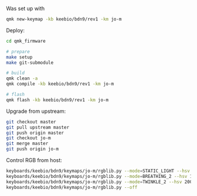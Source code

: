 Was set up with

```bash
qmk new-keymap -kb keebio/bdn9/rev1 -km jo-m
```

Deploy:

```bash
cd qmk_firmware

# prepare
make setup
make git-submodule

# build
qmk clean -a
qmk compile -kb keebio/bdn9/rev1 -km jo-m

# flash
qmk flash -kb keebio/bdn9/rev1 -km jo-m
```

Upgrade from upstream:

```bash
git checkout master
git pull upstream master
git push origin master
git checkout jo-m
git merge master
git push origin jo-m
```

Control RGB from host:

```bash
keyboards/keebio/bdn9/keymaps/jo-m/rgblib.py --mode=STATIC_LIGHT --hsv 0 255 255
keyboards/keebio/bdn9/keymaps/jo-m/rgblib.py --mode=BREATHING_2 --hsv 100 100 100
keyboards/keebio/bdn9/keymaps/jo-m/rgblib.py --mode=TWINKLE_2 --hsv 200 255 255
keyboards/keebio/bdn9/keymaps/jo-m/rgblib.py --off
```
